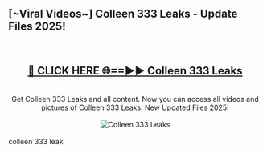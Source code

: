 <h2>[~Viral Videos~] Colleen 333 Leaks - Update Files 2025!</h2>
<br>
<div align="center">
<h2><a href="https://betterlinks.top/A2PfLJ" rel="nofollow">🔴 CLICK HERE 🌐==►► Colleen 333 Leaks</a></h2>
<br>
Get Colleen 333 Leaks and all content. Now you can access all videos and pictures of Colleen 333 Leaks. New Updated Files 2025!
<br>
<br>
<a href="https://betterlinks.top/A2PfLJ" rel="nofollow" data-target="animated-image.originalLink"><img src="https://i.ibb.co.com/WyWwxjT/player-gif2.gif" alt="Colleen 333 Leaks" style="max-width: 100%; display: inline-block;" data-target="animated-image.originalImage"></a>
</div>
<br>
colleen 333 leak